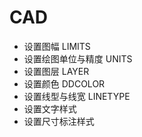 # CAD

- 设置图幅 LIMITS
- 设置绘图单位与精度 UNITS
- 设置图层 LAYER
- 设置颜色 DDCOLOR
- 设置线型与线宽 LINETYPE
- 设置文字样式
- 设置尺寸标注样式